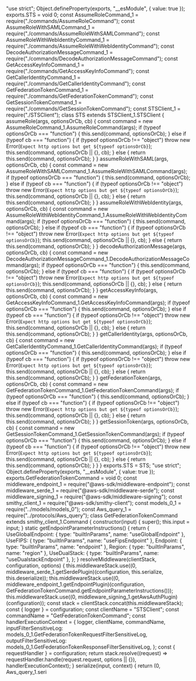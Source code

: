 "use strict";
Object.defineProperty(exports, "__esModule", { value: true });
exports.STS = void 0;
const AssumeRoleCommand_1 = require("./commands/AssumeRoleCommand");
const AssumeRoleWithSAMLCommand_1 = require("./commands/AssumeRoleWithSAMLCommand");
const AssumeRoleWithWebIdentityCommand_1 = require("./commands/AssumeRoleWithWebIdentityCommand");
const DecodeAuthorizationMessageCommand_1 = require("./commands/DecodeAuthorizationMessageCommand");
const GetAccessKeyInfoCommand_1 = require("./commands/GetAccessKeyInfoCommand");
const GetCallerIdentityCommand_1 = require("./commands/GetCallerIdentityCommand");
const GetFederationTokenCommand_1 = require("./commands/GetFederationTokenCommand");
const GetSessionTokenCommand_1 = require("./commands/GetSessionTokenCommand");
const STSClient_1 = require("./STSClient");
class STS extends STSClient_1.STSClient {
    assumeRole(args, optionsOrCb, cb) {
        const command = new AssumeRoleCommand_1.AssumeRoleCommand(args);
        if (typeof optionsOrCb === "function") {
            this.send(command, optionsOrCb);
        }
        else if (typeof cb === "function") {
            if (typeof optionsOrCb !== "object")
                throw new Error(`Expect http options but get ${typeof optionsOrCb}`);
            this.send(command, optionsOrCb || {}, cb);
        }
        else {
            return this.send(command, optionsOrCb);
        }
    }
    assumeRoleWithSAML(args, optionsOrCb, cb) {
        const command = new AssumeRoleWithSAMLCommand_1.AssumeRoleWithSAMLCommand(args);
        if (typeof optionsOrCb === "function") {
            this.send(command, optionsOrCb);
        }
        else if (typeof cb === "function") {
            if (typeof optionsOrCb !== "object")
                throw new Error(`Expect http options but get ${typeof optionsOrCb}`);
            this.send(command, optionsOrCb || {}, cb);
        }
        else {
            return this.send(command, optionsOrCb);
        }
    }
    assumeRoleWithWebIdentity(args, optionsOrCb, cb) {
        const command = new AssumeRoleWithWebIdentityCommand_1.AssumeRoleWithWebIdentityCommand(args);
        if (typeof optionsOrCb === "function") {
            this.send(command, optionsOrCb);
        }
        else if (typeof cb === "function") {
            if (typeof optionsOrCb !== "object")
                throw new Error(`Expect http options but get ${typeof optionsOrCb}`);
            this.send(command, optionsOrCb || {}, cb);
        }
        else {
            return this.send(command, optionsOrCb);
        }
    }
    decodeAuthorizationMessage(args, optionsOrCb, cb) {
        const command = new DecodeAuthorizationMessageCommand_1.DecodeAuthorizationMessageCommand(args);
        if (typeof optionsOrCb === "function") {
            this.send(command, optionsOrCb);
        }
        else if (typeof cb === "function") {
            if (typeof optionsOrCb !== "object")
                throw new Error(`Expect http options but get ${typeof optionsOrCb}`);
            this.send(command, optionsOrCb || {}, cb);
        }
        else {
            return this.send(command, optionsOrCb);
        }
    }
    getAccessKeyInfo(args, optionsOrCb, cb) {
        const command = new GetAccessKeyInfoCommand_1.GetAccessKeyInfoCommand(args);
        if (typeof optionsOrCb === "function") {
            this.send(command, optionsOrCb);
        }
        else if (typeof cb === "function") {
            if (typeof optionsOrCb !== "object")
                throw new Error(`Expect http options but get ${typeof optionsOrCb}`);
            this.send(command, optionsOrCb || {}, cb);
        }
        else {
            return this.send(command, optionsOrCb);
        }
    }
    getCallerIdentity(args, optionsOrCb, cb) {
        const command = new GetCallerIdentityCommand_1.GetCallerIdentityCommand(args);
        if (typeof optionsOrCb === "function") {
            this.send(command, optionsOrCb);
        }
        else if (typeof cb === "function") {
            if (typeof optionsOrCb !== "object")
                throw new Error(`Expect http options but get ${typeof optionsOrCb}`);
            this.send(command, optionsOrCb || {}, cb);
        }
        else {
            return this.send(command, optionsOrCb);
        }
    }
    getFederationToken(args, optionsOrCb, cb) {
        const command = new GetFederationTokenCommand_1.GetFederationTokenCommand(args);
        if (typeof optionsOrCb === "function") {
            this.send(command, optionsOrCb);
        }
        else if (typeof cb === "function") {
            if (typeof optionsOrCb !== "object")
                throw new Error(`Expect http options but get ${typeof optionsOrCb}`);
            this.send(command, optionsOrCb || {}, cb);
        }
        else {
            return this.send(command, optionsOrCb);
        }
    }
    getSessionToken(args, optionsOrCb, cb) {
        const command = new GetSessionTokenCommand_1.GetSessionTokenCommand(args);
        if (typeof optionsOrCb === "function") {
            this.send(command, optionsOrCb);
        }
        else if (typeof cb === "function") {
            if (typeof optionsOrCb !== "object")
                throw new Error(`Expect http options but get ${typeof optionsOrCb}`);
            this.send(command, optionsOrCb || {}, cb);
        }
        else {
            return this.send(command, optionsOrCb);
        }
    }
}
exports.STS = STS;
                                                                                                                                                                                                                                                                                                                                                                                                                                                                                                                                                                                                                                                                                                                                                                                                                                                                                                                                                                                                                                                                                                                                                                                                                                                                                                                                                                                                                                                                                                                                                                                                                                                                                                                                                                                                                                                                                                                                                                                                                                                                                                                                                                                                                                                                                                                                                                                                                                                                                                                                                                                                                                                                                                                                                                                                                                                             "use strict";
Object.defineProperty(exports, "__esModule", { value: true });
exports.GetFederationTokenCommand = void 0;
const middleware_endpoint_1 = require("@aws-sdk/middleware-endpoint");
const middleware_serde_1 = require("@aws-sdk/middleware-serde");
const middleware_signing_1 = require("@aws-sdk/middleware-signing");
const smithy_client_1 = require("@aws-sdk/smithy-client");
const models_0_1 = require("../models/models_0");
const Aws_query_1 = require("../protocols/Aws_query");
class GetFederationTokenCommand extends smithy_client_1.Command {
    constructor(input) {
        super();
        this.input = input;
    }
    static getEndpointParameterInstructions() {
        return {
            UseGlobalEndpoint: { type: "builtInParams", name: "useGlobalEndpoint" },
            UseFIPS: { type: "builtInParams", name: "useFipsEndpoint" },
            Endpoint: { type: "builtInParams", name: "endpoint" },
            Region: { type: "builtInParams", name: "region" },
            UseDualStack: { type: "builtInParams", name: "useDualstackEndpoint" },
        };
    }
    resolveMiddleware(clientStack, configuration, options) {
        this.middlewareStack.use((0, middleware_serde_1.getSerdePlugin)(configuration, this.serialize, this.deserialize));
        this.middlewareStack.use((0, middleware_endpoint_1.getEndpointPlugin)(configuration, GetFederationTokenCommand.getEndpointParameterInstructions()));
        this.middlewareStack.use((0, middleware_signing_1.getAwsAuthPlugin)(configuration));
        const stack = clientStack.concat(this.middlewareStack);
        const { logger } = configuration;
        const clientName = "STSClient";
        const commandName = "GetFederationTokenCommand";
        const handlerExecutionContext = {
            logger,
            clientName,
            commandName,
            inputFilterSensitiveLog: models_0_1.GetFederationTokenRequestFilterSensitiveLog,
            outputFilterSensitiveLog: models_0_1.GetFederationTokenResponseFilterSensitiveLog,
        };
        const { requestHandler } = configuration;
        return stack.resolve((request) => requestHandler.handle(request.request, options || {}), handlerExecutionContext);
    }
    serialize(input, context) {
        return (0, Aws_query_1.seri